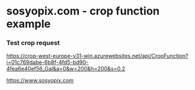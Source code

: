 # sosyopix.com - crop function example

### Test crop request
https://crop-west-europe-v31-win.azurewebsites.net/api/CropFunction?i=01c769dabe-6b8f-4fd5-bd90-4fea6e40ef56_Gal&a=0&w=200&h=200&s=0.2

https://www.sosyopix.com

